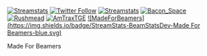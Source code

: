 [![Streamstats](https://img.shields.io/badge/StreamStats-BeamStatsDev-blue.svg)](https://github.com/StreamStats/BeamstatsDev)
[![Twitter Follow](https://img.shields.io/twitter/follow/TheStreamStats.svg?style=social)](http://twitter.com/TheStreamStats)
[![Streamstats](https://img.shields.io/badge/Stream-Stats-blue.svg)](https://github.com/StreamStats)
[![Bacon_Space](https://img.shields.io/badge/StreamStats-Bacon__Space-blue.svg)](https://beam.pro/Bacon_Space)
[![Rushmead](https://img.shields.io/badge/StreamStats-Rushmead-blue.svg)](https://beam.pro/Rushmead)
[![AmTraxTGE](https://img.shields.io/badge/StreamStats-AmTraxTGE-blue.svg)](https://beam.pro/AmTraxTGE)
[![MadeForBeamers](https://img.shields.io/badge/StreamStats-BeamStatsDev-Made For Beamers-blue.svg)](http://twitter.com/TheStreamStats)

Made For Beamers

